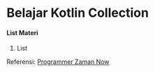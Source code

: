 # Belajar Kotlin Collection
#### List Materi
1. List

Referensi:  [Programmer Zaman Now](https://www.youtube.com/ProgrammerZamanNow)